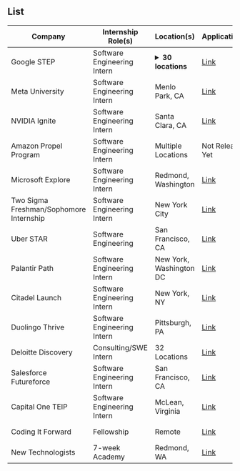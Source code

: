 ## List

| Company | Internship Role(s) | Location(s) | Application/Link | Date Posted |
| ------- | ------------------ | ----------- | ---------------- | ----------- |
| Google STEP | Software Engineering Intern | <details><summary>**30 locations**</summary>Mountain View, CA, USA</br>Atlanta, GA, USA</br>Austin, TX, USA</br>Boulder, CO, USA</br>Cambridge, MA, USA</br>Bellevue, WA, USA</br>Chicago, IL, USA</br>Irvine, CA, USA</br>Kirkland, WA, USA</br>Los Angeles, CA, USA</br>Madison, WI, USA</br>New York, NY, USA</br>Palo Alto, CA, USA</br>Portland, OR, USA</br>Pittsburgh, PA, USA</br>Raleigh, NC, USA</br>Durham, NC, USA</br>Reston, VA, USA</br>Redmond, WA, USA</br>Redwood City, CA, USA</br>San Diego, CA, USA</br>Goleta, CA, USA</br>San Bruno, CA, USA</br>Seattle, WA, USA</br>San Francisco, CA, USA</br>San Jose, CA, USA</br>Santa Cruz, CA, USA</br>South San Francisco, CA, USA</br>Sunnyvale, CA, USA</br>Washington D.C., DC, USA</details> | [Link](https://www.google.com/about/careers/applications/jobs/results/118497704278926022-step-intern-second-year-bachelors-student-summer-2025) | September 30th |
| Meta University | Software Engineering Intern | Menlo Park, CA | [Link](https://www.metacareers.com/v2/jobs/995447835688062/) | September 25th |
| NVIDIA Ignite | Software Engineering Intern | Santa Clara, CA | [Link](https://nvidia.wd5.myworkdayjobs.com/en-US/NVIDIAExternalCareerSite/job/US-CA-Santa-Clara/NVIDIA-2025-Ignite-Internships--Software-Engineering_JR1987620) | September 16th |
| Amazon Propel Program | Software Engineering Intern | Multiple Locations | Not Released Yet | Soon |
| Microsoft Explore | Software Engineering Intern | Redmond, Washington | [Link](https://jobs.careers.microsoft.com/global/en/job/1773452/Explore-Program-Internship-Opportunities:-Second-Year-Students,-Redmond) | October 1st |
| Two Sigma Freshman/Sophomore Internship | Software Engineering Intern | New York City | [Link](https://www.twosigma.com/careers/internships/) | Soon |
| Uber STAR | Software Engineering | San Francisco, CA | [Link](https://university-uber.icims.com/jobs/135639/job) | September 26th |
| Palantir Path | Software Engineering Intern | New York, Washington DC | [Link](https://www.palantir.com/careers/students/path/) | Soon |
| Citadel Launch | Software Engineering Intern | New York, NY | [Link](https://www.citadel.com/careers/details/launch-2025-intern-us/) | July 31st |
| Duolingo Thrive | Software Engineering Intern | Pittsburgh, PA | [Link](https://job-boards.greenhouse.io/duolingo/jobs/7636988002) | September 23rd |
| Deloitte Discovery | Consulting/SWE Intern | 32 Locations | [Link](https://apply.deloitte.com/careers/JobDetail/Deloitte-Consulting-Discovery-Intern-Sophomore-Summer-2025/189147) | Early August |
| Salesforce Futureforce | Software Engineering Intern | San Francisco, CA | [Link](https://info.codepath.org/futureforce-tech-launchpad) | Soon |
| Capital One TEIP | Software Engineering Intern | McLean, Virginia | [Link](https://www.capitalonecareers.com/job/mclean/technology-early-internship-program-summer-2025/31238/68391445344) | Closed |
| Coding It Forward | Fellowship | Remote | [Link](https://codingitforward.com/fellowship) | October 15th |
| New Technologists | 7-week Academy | Redmond, WA | [Link](https://newtechnologists.com/apply.html) | Early January |
